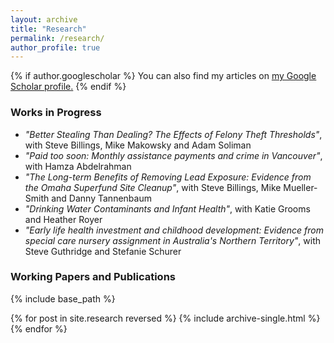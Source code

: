 ```yaml
---
layout: archive
title: "Research"
permalink: /research/
author_profile: true
---
```


{% if author.googlescholar %}
  You can also find my articles on <u><a href="{{author.googlescholar}}">my Google Scholar profile</a>.</u>
{% endif %}


### Works in Progress

* *"Better Stealing Than Dealing? The Effects of Felony Theft Thresholds"*, with Steve Billings, Mike Makowsky and Adam Soliman 
* *"Paid too soon: Monthly assistance payments and crime in Vancouver"*, with Hamza Abdelrahman
* *"The Long-term Benefits of Removing Lead Exposure: Evidence from the Omaha Superfund Site Cleanup"*, with Steve Billings, Mike Mueller-Smith and Danny Tannenbaum 
* *"Drinking Water Contaminants and Infant Health"*, with Katie Grooms and Heather Royer
* *"Early life health investment and childhood development: Evidence from special care nursery assignment in Australia's Northern Territory"*, with Steve Guthridge and Stefanie Schurer

### Working Papers and Publications

{% include base_path %}

{% for post in site.research reversed %}
  {% include archive-single.html %}
{% endfor %}
